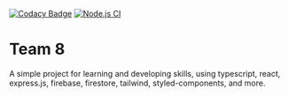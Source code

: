[![Codacy Badge](https://app.codacy.com/project/badge/Grade/35e6060d97b846c2a129f61e90134646)](https://www.codacy.com/gh/FFGFlash/Team-8/dashboard?utm_source=github.com&utm_medium=referral&utm_content=FFGFlash/Team-8&utm_campaign=Badge_Grade)
[![Node.js CI](https://github.com/FFGFlash/Team-8/actions/workflows/node-ci.yml/badge.svg)](https://github.com/FFGFlash/Team-8/actions/workflows/node-ci.yml)

# Team 8

A simple project for learning and developing skills, using typescript, react, express.js, firebase, firestore, tailwind, styled-components, and more.
